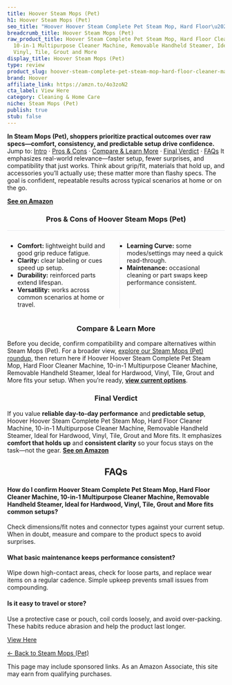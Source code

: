 ```yaml
---
title: Hoover Steam Mops (Pet)
h1: Hoover Steam Mops (Pet)
seo_title: "Hoover Hoover Steam Complete Pet Steam Mop, Hard Floor\u2026"
breadcrumb_title: Hoover Steam Mops (Pet)
raw_product_title: Hoover Steam Complete Pet Steam Mop, Hard Floor Cleaner Machine,
  10-in-1 Multipurpose Cleaner Machine, Removable Handheld Steamer, Ideal for Hardwood,
  Vinyl, Tile, Grout and More
display_title: Hoover Steam Mops (Pet)
type: review
product_slug: hoover-steam-complete-pet-steam-mop-hard-floor-cleaner-machine-10-in-1-cca87927
brand: Hoover
affiliate_link: https://amzn.to/4o3zoN2
cta_label: View Here
category: Cleaning & Home Care
niche: Steam Mops (Pet)
publish: true
stub: false
---
```


<div id="intro" class="full-width"><p><strong>In Steam Mops (Pet), shoppers prioritize practical outcomes over raw specs&mdash;comfort, consistency, and predictable setup drive confidence.</strong> Jump to: <a href="#intro">Intro</a> · <a href="#pros-cons">Pros &amp; Cons</a> · <a href="#compare-more">Compare &amp; Learn More</a> · <a href="#verdict">Final Verdict</a> · <a href="#faqs">FAQs</a> It emphasizes real-world relevance&mdash;faster setup, fewer surprises, and compatibility that just works. Think about grip/fit, materials that hold up, and accessories you’ll actually use; these matter more than flashy specs. The goal is confident, repeatable results across typical scenarios at home or on the go.</p><p><a href="https://amzn.to/4o3zoN2" rel="nofollow sponsored noopener" target="_blank"><strong>See on Amazon</strong></a></p></div>
<h3 id="pros-cons" style="text-align:center;">Pros &amp; Cons of Hoover Steam Mops (Pet)</h3>
<div class="pc-grid" style="display:grid;grid-template-columns:1fr 1fr;gap:16px;border-top:1px solid #e5e7eb;padding-top:12px;">
  <ul>
    <li><strong>Comfort:</strong> lightweight build and good grip reduce fatigue.</li>
    <li><strong>Clarity:</strong> clear labeling or cues speed up setup.</li>
    <li><strong>Durability:</strong> reinforced parts extend lifespan.</li>
    <li><strong>Versatility:</strong> works across common scenarios at home or travel.</li>
  </ul>
  <ul style="border-left:1px solid #e5e7eb;padding-left:16px;">
    <li><strong>Learning Curve:</strong> some modes/settings may need a quick read-through.</li>
    <li><strong>Maintenance:</strong> occasional cleaning or part swaps keep performance consistent.</li>
  </ul>
</div>


<h3 id="compare-more" style="text-align:center;">Compare &amp; Learn More</h3>
<p>Before you decide, confirm compatibility and compare alternatives within Steam Mops (Pet). For a broader view, <a href="#">explore our Steam Mops (Pet) roundup</a>, then return here if Hoover Hoover Steam Complete Pet Steam Mop, Hard Floor Cleaner Machine, 10-in-1 Multipurpose Cleaner Machine, Removable Handheld Steamer, Ideal for Hardwood, Vinyl, Tile, Grout and More fits your setup. When you’re ready, <a href="https://amzn.to/4o3zoN2" rel="nofollow sponsored noopener" target="_blank"><strong>view current options</strong></a>.</p>

<h3 id="verdict" style="text-align:center;">Final Verdict</h3>
<p>If you value <strong>reliable day-to-day performance</strong> and <strong>predictable setup</strong>, Hoover Hoover Steam Complete Pet Steam Mop, Hard Floor Cleaner Machine, 10-in-1 Multipurpose Cleaner Machine, Removable Handheld Steamer, Ideal for Hardwood, Vinyl, Tile, Grout and More fits. It emphasizes <strong>comfort that holds up</strong> and <strong>consistent clarity</strong> so your focus stays on the task&mdash;not the gear. <a href="https://amzn.to/4o3zoN2" rel="nofollow sponsored noopener" target="_blank"><strong>See on Amazon</strong></a></p>

<h2 id="faqs" style="text-align:center;">FAQs</h2>
<h4><strong>How do I confirm Hoover Steam Complete Pet Steam Mop, Hard Floor Cleaner Machine, 10-in-1 Multipurpose Cleaner Machine, Removable Handheld Steamer, Ideal for Hardwood, Vinyl, Tile, Grout and More fits common setups?</strong></h4>
<p>Check dimensions/fit notes and connector types against your current setup. When in doubt, measure and compare to the product specs to avoid surprises.</p>
<h4><strong>What basic maintenance keeps performance consistent?</strong></h4>
<p>Wipe down high-contact areas, check for loose parts, and replace wear items on a regular cadence. Simple upkeep prevents small issues from compounding.</p>
<h4><strong>Is it easy to travel or store?</strong></h4>
<p>Use a protective case or pouch, coil cords loosely, and avoid over-packing. These habits reduce abrasion and help the product last longer.</p>

<p><a class="btn" href="https://amzn.to/4o3zoN2" target="_blank" rel="nofollow sponsored noopener">View Here</a></p>
<p><a href="/roundups/cleaning-home-care/steam-mops-pet-/">← Back to Steam Mops (Pet)</a></p>
<aside class="disclosure">This page may include sponsored links. As an Amazon Associate, this site may earn from qualifying purchases.</aside>

